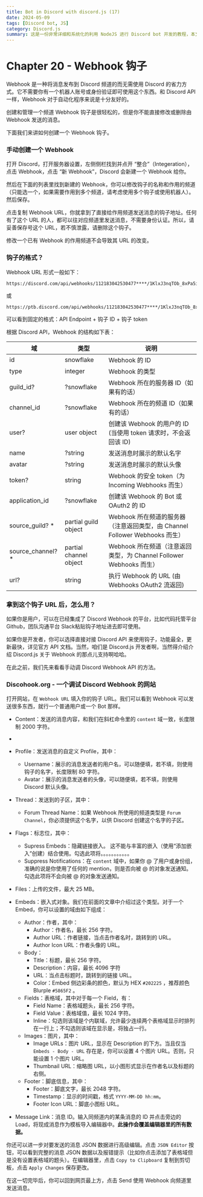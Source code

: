 ```yaml
---
title: Bot in Discord with discord.js (17)
date: 2024-05-09
tags: [Discord bot, JS]
category: Discord.js
summary: 这是一份非常详细和系统化的利用 NodeJS 进行 Discord bot 开发的教程，本文介绍了如何利用钩子 Webhook 向对应频道发送消息而无需自行建立 bot 的方法。
---
```


# Chapter 20 - Webhook 钩子

Webhook 是一种将消息发布到 Discord 频道的而无需使用 Discord 的省力方式。它不需要你有一个机器人账号或身份验证即可使用这个东西。和 Discord API 一样，Webhook 对于自动化程序来说是十分友好的。

创建和管理一个频道 Webhook 钩子是很轻松的，但是你不能直接修改或删除由 Webhook 发送的消息。

下面我们来讲如何创建一个 Webhook 钩子。

### 手动创建一个 Webhook

打开 Discord，打开服务器设置，左侧侧栏找到并点开 “整合”（Integeration），点击 Webhook，点击 “新 Webhook”，Discord 会新建一个 Webhook 给你。

然后在下面的列表里找到新建的 Webhook，你可以修改钩子的名称和作用的频道（只能选一个，如果需要作用到多个频道，请考虑使用多个钩子或使用机器人）。然后保存。

点击复制 Webhook URL，你就拿到了直接给作用频道发送消息的钩子地址。任何有了这个 URL 的人，都可以往对应频道里发送消息，不需要身份认证。所以，请妥善保存号这个 URL，若不慎泄露，请删除这个钩子。

修改一个已有 Webhook 的作用频道不会导致其 URL 的改变。

### 钩子的格式？

Webhook URL 形式一般如下：
```
https://discord.com/api/webhooks/112183042530477****/1KlxJ3nqTOb_8xPa5iPulgAUz1cX9XcZ157iJGQmiuP8Uqwr****_aeSj0z2pYp****
```
或
```
https://ptb.discord.com/api/webhooks/112183042530477****/1KlxJ3nqTOb_8xPa5iPulgAUz1cX9XcZ157iJGQmiuP8Uqwr****_aeSj0z2pYp****
```

可以看到固定的格式：API Endpoint + 钩子 ID + 钩子 token

根据 Discord API，Webhook 的结构如下表：

| 域 | 类型 | 说明 |
|---|---|---|
| id | snowflake | Webhook 的 ID |
| type | integer | Webhook 的类型 |
| guild\_id? | ?snowflake | Webhook 所在的服务器 ID（如果有的话） |
| channel\_id | ?snowflake | Webhook 所在的频道 ID（如果有的话） |
| user? | user object | 创建该 Webhook 的用户的 ID \(当使用 token 请求时，不会返回该 ID\) |
| name | ?string | 发送消息时展示的默认名字 |
| avatar | ?string | 发送消息时展示的默认头像 |
| token? | string | Webhook 的安全 token（为 Incoming Webhooks 而生） |
| application\_id | ?snowflake | 创建该 Webhook 的 Bot 或 OAuth2 的 ID |
| source\_guild? \* | partial guild object | Webhook 所在频道的服务器（注意返回类型，由 Channel Follower Webhooks 而生） |
| source\_channel? \* | partial channel object | Webhook 所在频道（注意返回类型，为 Channel Follower Webhooks 而生） |
| url? | string | 执行 Webhook 的 URL \(由 Webhooks OAuth2 流返回\) |

### 拿到这个钩子 URL 后，怎么用？

如果你是用户，可以在已经集成了 Discord Webhook 的平台，比如代码托管平台 Github，团队沟通平台 Slack粘贴钩子地址进去即可使用。

如果你是开发者，你可以选择直接对接 Discord API 来使用钩子，功能最全，更新最快，详见官方 API 文档。当然，咱们是 Discord.js 开发者啊，当然得介绍介绍 Discord.js 关于 Webhook 的那点儿支持啊哈哈。

在此之前，我们先来看看手动调 Discord Webhook API 的方法。

### Discohook.org - 一个调试 Discord Webhook 的网站

打开网站，在 `Webhook URL` 填入你的钩子 URL。我们可以看到 Webhook 可以发送很多东西，就行一个普通用户或一个 Bot 那样。

- Content：发送的消息内容，和我们在斜杠命令里的 `content` 域一致，长度限制 2000 字符。
- 
- Profile：发送消息的自定义 Profile，其中：
	- Username：展示的消息发送者的用户名，可以随便填，若不填，则使用钩子的名字，长度限制 80 字符。
	- Avatar：展示的消息发送者的头像，可以随便填，若不填，则使用 Discord 默认头像。

- Thread：发送到的子区，其中：
	- Forum Thread Name：如果 Webhook 所使用的频道类型是 `Forum Channel`，你必须提供这个名字，以供 Discord 创建这个名字的子区。

- Flags：标志位，其中：
	- Supress Embeds：隐藏链接嵌入。 这不能与丰富的嵌入（使用“添加嵌入”创建）结合使用。勾选此项将。。。。。。。。。。。
	- Suppress Notifications：在 `content` 域中，如果你 @ 了用户或身份组，准确的说是你使用了任何的 mention，则是否向被 @ 的对象发送通知。勾选此项将不会向被 @ 的对象发送通知。

- Files：上传的文件，最大 25 MB。

- Embeds：嵌入式对象。我们在前面的文章中介绍过这个类型。对于一个 Embed，你可以设置的域由如下组成：
	- Author：作者，其中：
		- Author：作者名，最长 256 字符。
		- Author URL：作者链接，当点击作者名时，跳转到的 URL。
		- Author Icon URL：作者头像的 URL。
	- Body：
		- Title：标题，最长 256 字符。
		- Description：内容，最长 4096 字符
		- URL：当点击标题时，跳转到的链接 URL。
		- Color：Embed 侧边彩条的颜色，默认为 HEX `#202225` ，推荐颜色 Blurple `#5865F2` 。
	- Fields：表格域，其中对于每一个 Field，有：
		- Field Name：表格域题头，最长 256 字符。
		- Field Value：表格域值，最长 1024 字符。
		- Inline：勾选则该域是个内联域，允许最少连续两个表格域显示时排列在一行上；不勾选则该域在显示是，将独占一行。
	- Images：图片，其中：
		- Image URLs：图片 URL，显示在 Description 的下方。当且仅当 `Embeds - Body - URL` 存在是，你可以设置 4 个图片 URL。否则，只能设置 1 个图片 URL。
		- Thumbnail URL：缩略图 URL，以小图形式显示在作者名以及标题的右侧。
	- Footer：脚底信息，其中：
		- Footer：脚底文字，最长 2048 字符。
		- Timestamp：显示的时间戳，格式 `YYYY-MM-DD hh:mm`。
		- Footer Icon URL：脚底小图标 URL。

- Message Link：消息 ID。输入同频道内的某条消息的 ID 并点击旁边的 Load，将现成消息作为模板导入编辑器中。**此操作会覆盖编辑器里的所有数据。**

你还可以进一步对要发送的消息 JSON 数据进行高级编辑。点击 `JSON Editor` 按钮，可以看到完整的消息 JSON 数据以及报错提示（比如你点击添加了表格域但是没有设置表格域的题头）。在编辑器里，点击 `Copy to Clipboard` 复制到剪切板，点击 `Apply Changes` 保存更改。

在这一切完毕后，你可以回到网页最上方，点击 Send 使用 Webhook 向频道里发送消息。

